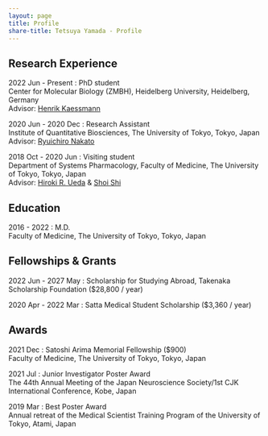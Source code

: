 ```yaml
---
layout: page
title: Profile
share-title: Tetsuya Yamada - Profile
---
```


## Research Experience

2022 Jun - Present
: PhD student<br>
Center for Molecular Biology (ZMBH), Heidelberg University, Heidelberg, Germany<br>
Advisor: [Henrik Kaessmann](https://www.zmbh.uni-heidelberg.de/Kaessmann/)

2020 Jun - 2020 Dec
: Research Assistant<br>
Institute of Quantitative Biosciences, The University of Tokyo, Tokyo, Japan<br>
Advisor: [Ryuichiro Nakato](https://nakatolab.iqb.u-tokyo.ac.jp/index-e.html)

2018 Oct - 2020 Jun
: Visiting student<br>
Department of Systems Pharmacology, Faculty of Medicine, The University of Tokyo, Tokyo, Japan<br>
Advisor: [Hiroki R. Ueda](https://sys-pharm.m.u-tokyo.ac.jp/joinus-e.html) & [Shoi Shi](https://wpi-iiis.tsukuba.ac.jp/research/member/detail/shoishi/)


## Education

2016 - 2022
: M.D.<br>
Faculty of Medicine, The University of Tokyo, Tokyo, Japan


## Fellowships & Grants

2022 Jun - 2027 May
: Scholarship for Studying Abroad, Takenaka Scholarship Foundation ($28,800 / year)

2020 Apr - 2022 Mar
: Satta Medical Student Scholarship ($3,360 / year)


## Awards

2021 Dec
: Satoshi Arima Memorial Fellowship ($900)<br>
Faculty of Medicine, The University of Tokyo, Tokyo, Japan

2021 Jul
: Junior Investigator Poster Award<br>
The 44th Annual Meeting of the Japan Neuroscience Society/1st CJK International Conference, Kobe, Japan

2019 Mar
: Best Poster Award<br>
Annual retreat of the Medical Scientist Training Program of the University of Tokyo, Atami, Japan
